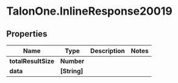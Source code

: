 # TalonOne.InlineResponse20019

## Properties

Name | Type | Description | Notes
------------ | ------------- | ------------- | -------------
**totalResultSize** | **Number** |  | 
**data** | **[String]** |  | 


